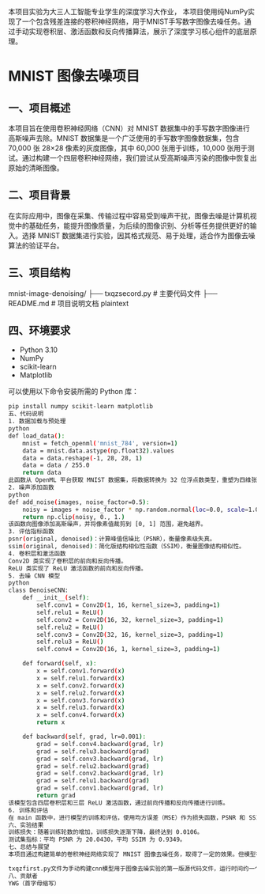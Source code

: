 本项目实验为大三人工智能专业学生的深度学习大作业，
本项目使用纯NumPy实现了一个包含残差连接的卷积神经网络，用于MNIST手写数字图像去噪任务。通过手动实现卷积层、激活函数和反向传播算法，展示了深度学习核心组件的底层原理。

# MNIST 图像去噪项目

## 一、项目概述
本项目旨在使用卷积神经网络（CNN）对 MNIST 数据集中的手写数字图像进行高斯噪声去除。MNIST 数据集是一个广泛使用的手写数字图像数据集，包含 70,000 张 28×28 像素的灰度图像，其中 60,000 张用于训练，10,000 张用于测试。通过构建一个四层卷积神经网络，我们尝试从受高斯噪声污染的图像中恢复出原始的清晰图像。

## 二、项目背景
在实际应用中，图像在采集、传输过程中容易受到噪声干扰，图像去噪是计算机视觉中的基础任务，能提升图像质量，为后续的图像识别、分析等任务提供更好的输入。选择 MNIST 数据集进行实验，因其格式规范、易于处理，适合作为图像去噪算法的验证平台。

## 三、项目结构
mnist-image-denoising/
├── txqzsecord.py # 主要代码文件
├── README.md # 项目说明文档
plaintext

## 四、环境要求
- Python 3.10
- NumPy
- scikit-learn
- Matplotlib

可以使用以下命令安装所需的 Python 库：
```bash
pip install numpy scikit-learn matplotlib
五、代码说明
1. 数据加载与预处理
python
def load_data():
    mnist = fetch_openml('mnist_784', version=1)
    data = mnist.data.astype(np.float32).values
    data = data.reshape(-1, 28, 28, 1)
    data = data / 255.0
    return data
此函数从 OpenML 平台获取 MNIST 数据集，将数据转换为 32 位浮点数类型，重塑为四维张量，并将像素值归一化到 [0, 1] 范围。
2. 噪声添加函数
python
def add_noise(images, noise_factor=0.5):
    noisy = images + noise_factor * np.random.normal(loc=0.0, scale=1.0, size=images.shape)
    return np.clip(noisy, 0., 1.)
该函数向图像添加高斯噪声，并将像素值裁剪到 [0, 1] 范围，避免越界。
3. 评估指标函数
psnr(original, denoised)：计算峰值信噪比（PSNR），衡量像素级失真。
ssim(original, denoised)：简化版结构相似性指数（SSIM），衡量图像结构相似性。
4. 卷积层和激活函数
Conv2D 类实现了卷积层的前向和反向传播。
ReLU 类实现了 ReLU 激活函数的前向和反向传播。
5. 去噪 CNN 模型
python
class DenoiseCNN:
    def __init__(self):
        self.conv1 = Conv2D(1, 16, kernel_size=3, padding=1)
        self.relu1 = ReLU()
        self.conv2 = Conv2D(16, 32, kernel_size=3, padding=1)
        self.relu2 = ReLU()
        self.conv3 = Conv2D(32, 16, kernel_size=3, padding=1)
        self.relu3 = ReLU()
        self.conv4 = Conv2D(16, 1, kernel_size=3, padding=1)

    def forward(self, x):
        x = self.conv1.forward(x)
        x = self.relu1.forward(x)
        x = self.conv2.forward(x)
        x = self.relu2.forward(x)
        x = self.conv3.forward(x)
        x = self.relu3.forward(x)
        x = self.conv4.forward(x)
        return x

    def backward(self, grad, lr=0.001):
        grad = self.conv4.backward(grad, lr)
        grad = self.relu3.backward(grad)
        grad = self.conv3.backward(grad, lr)
        grad = self.relu2.backward(grad)
        grad = self.conv2.backward(grad, lr)
        grad = self.relu1.backward(grad)
        grad = self.conv1.backward(grad, lr)
        return grad
该模型包含四层卷积层和三层 ReLU 激活函数，通过前向传播和反向传播进行训练。
6. 训练和评估
在 main 函数中，进行模型的训练和评估，使用均方误差（MSE）作为损失函数，PSNR 和 SSIM 作为评估指标。
六、实验结果
训练损失：随着训练轮数的增加，训练损失逐渐下降，最终达到 0.0106。
测试集指标：平均 PSNR 为 20.0430，平均 SSIM 为 0.9349。
七、总结与展望
本项目通过构建简单的卷积神经网络实现了 MNIST 图像去噪任务，取得了一定的效果。但模型在细节恢复和对强噪声的鲁棒性方面仍有提升空间。未来可以尝试更复杂的网络结构，如 U-Net，引入注意力机制，或进一步调整超参数来优化模型性能。

txqzfirst.py文件为手动构建cnn模型用于图像去噪实验的第一版源代码文件，运行时间约一个小时左右，实验效果去噪效果基本完成，
八、贡献者
YWG（首字母缩写）